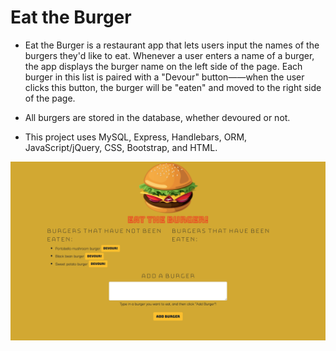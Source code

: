 # Eat the Burger

* Eat the Burger is a restaurant app that lets users input the names of the burgers they'd like to eat. Whenever a user enters a name of a burger, the app displays the burger name on the left side of the page. Each burger in this list is paired with a "Devour" button——when the user clicks this button, the burger will be "eaten" and moved to the right side of the page.

* All burgers are stored in the database, whether devoured or not.

* This project uses MySQL, Express, Handlebars, ORM, JavaScript/jQuery, CSS, Bootstrap, and HTML.

![Screenshot #1](screenshot.png)
